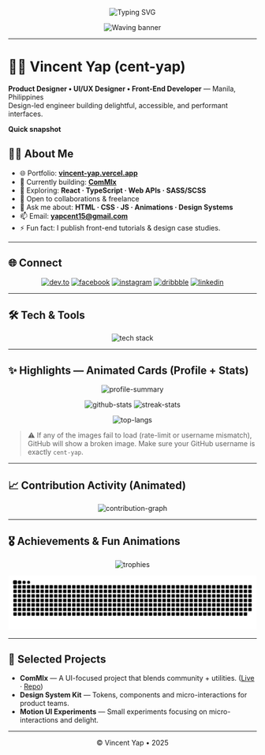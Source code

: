 <!-- =========================
     README: Vincent Yap (cent-yap)
     Modern • Futuristic • Animated
     Paste this whole file into README.md
     ========================= -->

<!-- 🌌 Top Animated Banner -->
<p align="center">
  <img src="https://readme-typing-svg.herokuapp.com?font=Space+Grotesk&size=28&duration=4000&pause=1000&color=F7A600&center=true&vCenter=true&width=900&lines=👋+Hi%2C+I'm+Vincent+Yap;🚀+UI%2FUX+Designer+%7C+Front-End+Developer;🎨+Crafting+Stunning+User+Experiences;💡+Design+%26+Code+Combined" alt="Typing SVG"/>
</p>

<p align="center">
  <img src="https://capsule-render.vercel.app/api?type=waving&color=gradient&height=160&section=header&text=Designing+the+Future+—+Pixel+by+Pixel&fontSize=36&fontColor=ffffff&animation=twinkling" alt="Waving banner"/>
</p>

---

# 👨‍💻 Vincent Yap (cent-yap)
**Product Designer • UI/UX Designer • Front-End Developer** — Manila, Philippines  
Design-led engineer building delightful, accessible, and performant interfaces.

**Quick snapshot**
## 👨‍💻 About Me
- 🌐 Portfolio: [**vincent-yap.vercel.app**](https://vincent-yap.vercel.app)  
- 🔭 Currently building: [**ComMIx**](https://commix.netlify.app)  
- 🌱 Exploring: **React · TypeScript · Web APIs · SASS/SCSS**  
- 🤝 Open to collaborations & freelance  
- 💬 Ask me about: **HTML · CSS · JS · Animations · Design Systems**  
- 📫 Email: **yapcent15@gmail.com**  
- ⚡ Fun fact: I publish front-end tutorials & design case studies.  

---

## 🌐 Connect
<p align="center">
  <a href="https://dev.to/cent-yap" target="_blank" rel="noopener"><img src="https://skillicons.dev/icons?i=devto" width="44" alt="dev.to"/></a>
  <a href="https://www.facebook.com/vincent.yap.2002/" target="_blank" rel="noopener"><img src="https://skillicons.dev/icons?i=facebook" width="44" alt="facebook"/></a>
  <a href="https://www.instagram.com/centyap/" target="_blank" rel="noopener"><img src="https://skillicons.dev/icons?i=instagram" width="44" alt="instagram"/></a>
  <a href="https://dribbble.com/yapcent" target="_blank" rel="noopener"><img src="https://skillicons.dev/icons?i=dribbble" width="44" alt="dribbble"/></a>
  <a href="https://www.linkedin.com/in/cent-yap/" target="_blank" rel="noopener"><img src="https://skillicons.dev/icons?i=linkedin" width="44" alt="linkedin"/></a>
</p>

---

## 🛠️ Tech & Tools
<p align="center">
  <img src="https://skillicons.dev/icons?i=html,css,js,ts,react,tailwind,sass,nodejs,mysql,firebase,figma,ps,framer" alt="tech stack"/>
</p>

---

## ✨ Highlights — Animated Cards (Profile + Stats)
<div align="center">

<!-- Profile Summary -->
<p>
  <img src="https://github-profile-summary-cards.vercel.app/api/cards/profile-details?username=cent-yap&theme=tokyonight" height="172" alt="profile-summary"/>
</p>

<!-- Combined Stats row -->
<p>
  <img src="https://github-readme-stats.vercel.app/api?username=cent-yap&show_icons=true&theme=tokyonight&hide_border=true&count_private=true" height="170" alt="github-stats"/>
  <img src="https://streak-stats.demolab.com?user=cent-yap&theme=tokyonight&hide_border=true" height="170" alt="streak-stats"/>
</p>

<!-- Top Languages -->
<p>
  <img src="https://github-readme-stats.vercel.app/api/top-langs/?username=cent-yap&layout=compact&theme=tokyonight&hide_border=true" height="140" alt="top-langs"/>
</p>

</div>

> ⚠️ If any of the images fail to load (rate-limit or username mismatch), GitHub will show a broken image. Make sure your GitHub username is exactly `cent-yap`.

---

## 📈 Contribution Activity (Animated)
<p align="center">
  <img src="https://github-readme-activity-graph.vercel.app/graph?username=cent-yap&theme=react-dark&area=true&hide_border=true" height="220" alt="contribution-graph"/>
</p>

---

## 🎖️ Achievements & Fun Animations
<p align="center">
  <img src="https://github-profile-trophy.vercel.app/?username=cent-yap&theme=matrix&row=1&no-frame=true" alt="trophies" />
</p>

<p align="center">
  <img src="https://raw.githubusercontent.com/Platane/snk/output/github-contribution-grid-snake.svg" alt="snake animation" />
</p>

---

## 📁 Selected Projects
- **ComMIx** — A UI-focused project that blends community + utilities. ([Live](https://commix.netlify.app) · [Repo](https://github.com/cent-yap/commix))  
- **Design System Kit** — Tokens, components and micro-interactions for product teams.  
- **Motion UI Experiments** — Small experiments focusing on micro-interactions and delight.

---

<p align="center"> © Vincent Yap • 2025 </p>
